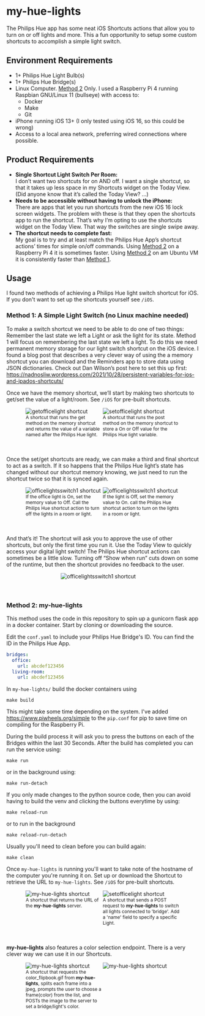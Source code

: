 # my-hue-lights
The Philips Hue app has some neat iOS Shortcuts actions that allow you to turn on or off lights and more. This a fun opportunity to setup some custom shortcuts to accomplish a simple light switch.

## Environment Requirements
-	1+ Philips Hue Light Bulb(s)
-	1+ Philips Hue Bridge(s)
-	Linux Computer. [Method 2](#method2) Only. I used a Raspberry Pi 4 running Raspbian GNU/Linux 11 (bullseye) with access to:
    -	Docker
    -	Make
    -	Git
-	iPhone running iOS 13+ (I only tested using iOS 16, so this could be wrong)
-	Access to a local area network, preferring wired connections where possible.

## Product Requirements

- **Single Shortcut Light Switch Per Room:**<br> 
I don’t want two shortcuts for on AND off. I want a single shortcut, so that it takes up less space in my Shortcuts widget on the Today View. (Did anyone know that it’s called the Today View? …)
- **Needs to be accessible without having to unlock the iPhone:**<br>
There are apps that let you run shortcuts from the new iOS 16 lock screen widgets. The problem with these is that they open the shortcuts app to run the shortcut. That’s why I’m opting to use the shortcuts widget on the Today View. That way the switches are single swipe away.
- **The shortcut needs to complete fast:**<br>
My goal is to try and at least match the Philips Hue App’s shortcut actions’ times for simple on/off commands. Using [Method 2](#method2) on a Raspberry Pi 4 it is sometimes faster. Using [Method 2](#method2) on am Ubuntu VM it is consistently faster than [Method 1](#method1).

## Usage

I found two methods of achieving a Philips Hue light switch shortcut for iOS. If you don't want to set up the shortcuts yourself see `/iOS`.

<a id="method1"></a>
### **Method 1: A Simple Light Switch (no Linux machine needed)**

To make a switch shortcut we need to be able to do one of two things: Remember the last state we left a Light or ask the light for its state. Method 1 will focus on remembering the last state we left a light. To do this we need permanent memory storage for our light switch shortcut on the iOS device. I found a blog post that describes a very clever way of using the a memory shortcut you can download and the Reminders app to store data using JSON dictionaries. Check out Dan Wilson’s post here to set this up first: https://nadnosliw.wordpress.com/2021/10/28/persistent-variables-for-ios-and-ipados-shortcuts/

Once we have the memory shortcut, we’ll start by making two shortcuts to get/set the value of a light/room. See `/iOS` for pre-built shortcuts.

<style>
figure {
    width: 220px;
    padding: 0px;
    margin: 10px;
    display: inline-block;
    position:relative;
    margin: 0 auto;
}
figcaption {
    font-size: 9pt;
}
</style>

<div style="display: flex; width: 80%; margin-left: auto; margin-right: auto;">
    <figure>
        <img src="docs/getofficelight.png" alt="getofficelight shortcut">
        <figcaption>A shortcut that runs the get method on the memory shortcut and returns the value of a variable named after the Philips Hue light.</figcaption>
    </figure>
    <figure>
        <img src="docs/setofficelight.png" alt="setofficelight shortcut">
        <figcaption>A shortcut that runs the post method on the memory shortcut to store a On or Off value for the Philips Hue light variable.</figcaption>
    </figure>
</div>
<br></br>

<p>Once the set/get shortcuts are ready, we can make a third and final shortcut to act as a switch. If it so happens that the Philips Hue light’s state has changed without our shortcut memory knowing, we just need to run the shortcut twice so that it is synced again.</p>

<div style="display: flex; width: 80%; margin-left: auto; margin-right: auto;">
    <figure>
        <img src="docs/officelightsswitch1.1.png" alt="officelightsswitch1 shortcut">
        <figcaption>If the office light is On, set the memory value to Off. Call the Philips Hue shortcut action to turn off the lights in a room or light.</figcaption>
    </figure>
    <figure>
        <img src="docs/officelightsswitch1.2.png" alt="officelightsswitch1 shortcut">
        <figcaption>If the light is Off, set the memory value to On. call the Philips Hue shortcut action to turn on the lights in a room or light.</figcaption>
    </figure>
</div>
<br></br>

<p>And that’s it! The shortcut will ask you to approve the use of other shortcuts, but only the first time you run it. Use the Today View to quickly access your digital light switch! The Philips Hue shortcut actions can sometimes be a little slow. Turning off “Show when run” cuts down on some of the runtime, but then the shortcut provides no feedback to the user.</p>

<div style="display: flex; width: 80%; margin-left: auto; margin-right: auto;">
    <figure>
        <img src="docs/todayview.png" alt="officelightsswitch1 shortcut">
    </figure>
</div>

<div style="clear:both;"></div>
<br></br>

<a id="method2"></a>
### **Method 2: my-hue-lights**

This method uses the code in this repository to spin up a gunicorn flask app in a docker container. Start by cloning or downloading the source.

Edit the `conf.yaml` to include your Philips Hue Bridge's ID. You can find the ID in the Philips Hue App.

``` YAML
bridges:
  office:
    url: abcdef123456
  living-room:
    url: abcdef123456
```

In `my-hue-lights/` build the docker containers using

    make build

This might take some time depending on the system. I've added https://www.piwheels.org/simple to the `pip.conf` for pip to save time on compiling for the Raspberry Pi.

During the build process it will ask you to press the buttons on each of the Bridges within the last 30 Seconds. After the build has completed you can run the service using:

    make run

or in the background using:

    make run-detach

If you only made changes to the python source code, then you can avoid having to build the venv and clicking the buttons everytime by using:

    make reload-run

or to run in the background

    make reload-run-detach

Usually you'll need to clean before you can build again:

    make clean

Once `my-hue-lights` is running you'll want to take note of the hostname of the computer you're running it on. Set up or download the Shortcut to retrieve the URL to `my-hue-lights`. See `/iOS` for pre-built shortcuts.

<style>
figure {
    width: 220px;
    padding: 0px;
    margin: 10px;
    display: inline-block;
    position:relative;
    margin: 0 auto;
}
figcaption {
    font-size: 9pt;
}
</style>

<div style="display: flex; width: 80%; margin-left: auto; margin-right: auto;">
    <figure>
        <img src="docs/myhuelights.png" alt="my-hue-lights shortcut">
        <figcaption>A shortcut that returns the URL of the <b>my-hue-lights</b> server.</figcaption>
    </figure>
    <figure>
        <img src="docs/lightswitch.png" alt="setofficelight shortcut">
        <figcaption>A shortcut that sends a POST request to <b>my-hue-lights</b> to switch all lights connected to 'bridge'. Add a 'name' field to specify a specific Light.</figcaption>
    </figure>
</div>
<br></br>
<p><b>my-hue-lights</b> also features a color selection endpoint. There is a very clever way we can use it in our Shortcuts.</p>
<div style="display: flex; width: 80%; margin-left: auto; margin-right: auto;">
    <figure>
        <img src="docs/officelightcolor.png" alt="my-hue-lights shortcut">
        <figcaption>A shortcut that requests the color_flipbook.gif from <b>my-hue-lights</b>, splits each frame into a jpeg, prompts the user to choose a frame(color) from the list, and POSTs the image to the server to set a bridge/light's color.</figcaption>
    </figure>
    <figure>
        <img src="docs/colorpicker.gif" alt="my-hue-lights shortcut">
    </figure>
</div>
